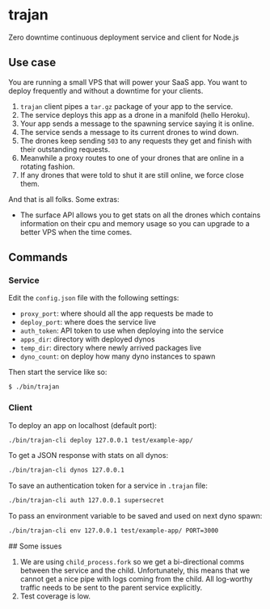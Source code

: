 # trajan

Zero downtime continuous deployment service and client for Node.js

## Use case

You are running a small VPS that will power your SaaS app. You want to deploy frequently and without a downtime for your clients.

1. `trajan` client pipes a `tar.gz` package of your app to the service.
1. The service deploys this app as a drone in a manifold (hello Heroku).
1. Your app sends a message to the spawning service saying it is online.
1. The service sends a message to its current drones to wind down.
1. The drones keep sending `503` to any requests they get and finish with their outstanding requests.
1. Meanwhile a proxy routes to one of your drones that are online in a rotating fashion.
1. If any drones that were told to shut it are still online, we force close them.

And that is all folks. Some extras:

* The surface API allows you to get stats on all the drones which contains information on their cpu and memory usage so you can upgrade to a better VPS when the time comes.

## Commands

### Service

Edit the `config.json` file with the following settings:

* `proxy_port`: where should all the app requests be made to
* `deploy_port`: where does the service live
* `auth_token`: API token to use when deploying into the service
* `apps_dir`: directory with deployed dynos
* `temp_dir`: directory where newly arrived packages live
* `dyno_count`: on deploy how many dyno instances to spawn

Then start the service like so:

```bash
$ ./bin/trajan
```

### Client

To deploy an app on localhost (default port):

```bash
./bin/trajan-cli deploy 127.0.0.1 test/example-app/
```

To get a JSON response with stats on all dynos:

```bash
./bin/trajan-cli dynos 127.0.0.1
```

To save an authentication token for a service in `.trajan` file:

```bash
./bin/trajan-cli auth 127.0.0.1 supersecret
```

To pass an environment variable to be saved and used on next dyno spawn:

```bash
./bin/trajan-cli env 127.0.0.1 test/example-app/ PORT=3000
```

## Some issues

1. We are using `child_process.fork` so we get a bi-directional comms between the service and the child. Unfortunately, this means that we cannot get a nice pipe with logs coming from the child. All log-worthy traffic needs to be sent to the parent service explicitly.
1. Test coverage is low.
